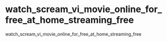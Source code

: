 # watch_scream_vi_movie_online_for_free_at_home_streaming_free
watch_scream_vi_movie_online_for_free_at_home_streaming_free
